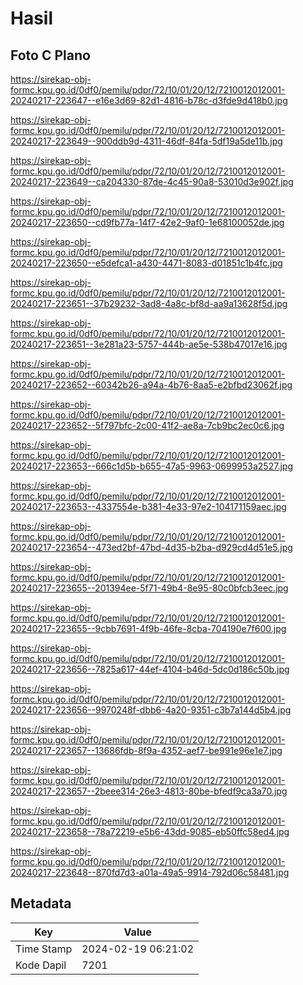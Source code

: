 # Hasil

## Foto C Plano

https://sirekap-obj-formc.kpu.go.id/0df0/pemilu/pdpr/72/10/01/20/12/7210012012001-20240217-223647--e16e3d69-82d1-4816-b78c-d3fde9d418b0.jpg

https://sirekap-obj-formc.kpu.go.id/0df0/pemilu/pdpr/72/10/01/20/12/7210012012001-20240217-223649--900ddb9d-4311-46df-84fa-5df19a5de11b.jpg

https://sirekap-obj-formc.kpu.go.id/0df0/pemilu/pdpr/72/10/01/20/12/7210012012001-20240217-223649--ca204330-87de-4c45-90a8-53010d3e902f.jpg

https://sirekap-obj-formc.kpu.go.id/0df0/pemilu/pdpr/72/10/01/20/12/7210012012001-20240217-223650--cd9fb77a-14f7-42e2-9af0-1e68100052de.jpg

https://sirekap-obj-formc.kpu.go.id/0df0/pemilu/pdpr/72/10/01/20/12/7210012012001-20240217-223650--e5defca1-a430-4471-8083-d01851c1b4fc.jpg

https://sirekap-obj-formc.kpu.go.id/0df0/pemilu/pdpr/72/10/01/20/12/7210012012001-20240217-223651--37b29232-3ad8-4a8c-bf8d-aa9a13628f5d.jpg

https://sirekap-obj-formc.kpu.go.id/0df0/pemilu/pdpr/72/10/01/20/12/7210012012001-20240217-223651--3e281a23-5757-444b-ae5e-538b47017e16.jpg

https://sirekap-obj-formc.kpu.go.id/0df0/pemilu/pdpr/72/10/01/20/12/7210012012001-20240217-223652--60342b26-a94a-4b76-8aa5-e2bfbd23062f.jpg

https://sirekap-obj-formc.kpu.go.id/0df0/pemilu/pdpr/72/10/01/20/12/7210012012001-20240217-223652--5f797bfc-2c00-41f2-ae8a-7cb9bc2ec0c6.jpg

https://sirekap-obj-formc.kpu.go.id/0df0/pemilu/pdpr/72/10/01/20/12/7210012012001-20240217-223653--666c1d5b-b655-47a5-9963-0699953a2527.jpg

https://sirekap-obj-formc.kpu.go.id/0df0/pemilu/pdpr/72/10/01/20/12/7210012012001-20240217-223653--4337554e-b381-4e33-97e2-104171159aec.jpg

https://sirekap-obj-formc.kpu.go.id/0df0/pemilu/pdpr/72/10/01/20/12/7210012012001-20240217-223654--473ed2bf-47bd-4d35-b2ba-d929cd4d51e5.jpg

https://sirekap-obj-formc.kpu.go.id/0df0/pemilu/pdpr/72/10/01/20/12/7210012012001-20240217-223655--201394ee-5f71-49b4-8e95-80c0bfcb3eec.jpg

https://sirekap-obj-formc.kpu.go.id/0df0/pemilu/pdpr/72/10/01/20/12/7210012012001-20240217-223655--9cbb7691-4f9b-46fe-8cba-704190e7f600.jpg

https://sirekap-obj-formc.kpu.go.id/0df0/pemilu/pdpr/72/10/01/20/12/7210012012001-20240217-223656--7825a617-44ef-4104-b46d-5dc0d186c50b.jpg

https://sirekap-obj-formc.kpu.go.id/0df0/pemilu/pdpr/72/10/01/20/12/7210012012001-20240217-223656--9970248f-dbb6-4a20-9351-c3b7a144d5b4.jpg

https://sirekap-obj-formc.kpu.go.id/0df0/pemilu/pdpr/72/10/01/20/12/7210012012001-20240217-223657--13686fdb-8f9a-4352-aef7-be991e96e1e7.jpg

https://sirekap-obj-formc.kpu.go.id/0df0/pemilu/pdpr/72/10/01/20/12/7210012012001-20240217-223657--2beee314-26e3-4813-80be-bfedf9ca3a70.jpg

https://sirekap-obj-formc.kpu.go.id/0df0/pemilu/pdpr/72/10/01/20/12/7210012012001-20240217-223658--78a72219-e5b6-43dd-9085-eb50ffc58ed4.jpg

https://sirekap-obj-formc.kpu.go.id/0df0/pemilu/pdpr/72/10/01/20/12/7210012012001-20240217-223648--870fd7d3-a01a-49a5-9914-792d06c58481.jpg


## Metadata

| Key        | Value               |
| ---------- | ------------------- |
| Time Stamp | 2024-02-19 06:21:02 |
| Kode Dapil | 7201                |



